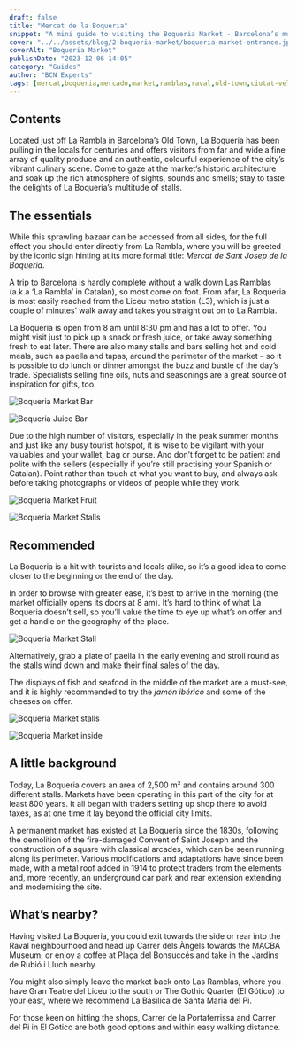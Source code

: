 ```yaml
---
draft: false
title: "Mercat de la Boqueria"
snippet: "A mini guide to visiting the Boqueria Market - Barcelona’s most iconic and vibrant tourist market found on Las Ramblas in the heart of Barcelona."
cover: "../../assets/blog/2-boqueria-market/boqueria-market-entrance.jpg"
coverAlt: "Boqueria Market"
publishDate: "2023-12-06 14:05"
category: "Guides"
author: "BCN Experts"
tags: [mercat,boqueria,mercado,market,ramblas,raval,old-town,ciutat-vella]
---
```


## Contents

Located just off La Rambla in Barcelona’s Old Town, La Boqueria has been pulling in the locals for centuries and offers visitors from far and wide a fine array of quality produce and an authentic, colourful experience of the city’s vibrant culinary scene. Come to gaze at the market’s historic architecture and soak up the rich atmosphere of sights, sounds and smells; stay to taste the delights of La Boqueria’s multitude of stalls.


## The essentials

While this sprawling bazaar can be accessed from all sides, for the full effect you should enter directly from La Rambla, where you will be greeted by the iconic sign hinting at its more formal title: *Mercat de Sant Josep de la Boqueria*.


A trip to Barcelona is hardly complete without a walk down Las Ramblas (a.k.a ‘La Rambla’ in Catalan), so most come on foot. From afar, La Boqueria is most easily reached from the Liceu metro station (L3), which is just a couple of minutes’ walk away and takes you straight out on to La Rambla.

La Boqueria is open from 8 am until 8:30 pm and has a lot to offer. You might visit just to pick up a snack or fresh juice, or take away something fresh to eat later. There are also many stalls and bars selling hot and cold meals, such as paella and tapas, around the perimeter of the market – so it is possible to do lunch or dinner amongst the buzz and bustle of the day’s trade. Specialists selling fine oils, nuts and seasonings are a great source of inspiration for gifts, too.


![Boqueria Market Bar](../../assets/blog/2-boqueria-market/boqueria-market-bar-76e347aa.jpg)

![Boqueria Juice Bar](../../assets/blog/2-boqueria-market/juice-bar-53f94a16.jpg)

Due to the high number of visitors, especially in the peak summer months and just like any busy tourist hotspot, it is wise to be vigilant with your valuables and your wallet, bag or purse. And don’t forget to be patient and polite with the sellers (especially if you’re still practising your Spanish or Catalan). Point rather than touch at what you want to buy, and always ask before taking photographs or videos of people while they work.



![Boqueria Market Fruit](../../assets/blog/2-boqueria-market/boqueria-market-stall-50217cab.jpg)

![Boqueria Market Stalls](../../assets/blog/2-boqueria-market/boqueria-market-stalls-8dddc128.jpg)



## Recommended

La Boqueria is a hit with tourists and locals alike, so it’s a good idea to come closer to the beginning or the end of the day.

In order to browse with greater ease, it’s best to arrive in the morning (the market officially opens its doors at 8 am). It’s hard to think of what La Boqueria doesn’t sell, so you’ll value the time to eye up what’s on offer and get a handle on the geography of the place.


![Boqueria Market Stall](../../assets/blog/2-boqueria-market/boqueria-market-stall-377e2920.jpg)

Alternatively, grab a plate of paella in the early evening and stroll round as the stalls wind down and make their final sales of the day.

The displays of fish and seafood in the middle of the market are a must-see, and it is highly recommended to try the *jamón ibérico* and some of the cheeses on offer.


![Boqueria Market stalls](../../assets/blog/2-boqueria-market/boqueria-market-stalls-89c055d8.jpg)

![Boqueria Market inside](../../assets/blog/2-boqueria-market/boqueria-market-inside-b9c1a253.jpg)


## A little background

Today, La Boqueria covers an area of 2,500 m² and contains around 300 different stalls. Markets have been operating in this part of the city for at least 800 years. It all began with traders setting up shop there to avoid taxes, as at one time it lay beyond the official city limits.


A permanent market has existed at La Boqueria since the 1830s, following the demolition of the fire-damaged Convent of Saint Joseph and the construction of a square with classical arcades, which can be seen running along its perimeter. Various modifications and adaptations have since been made, with a metal roof added in 1914 to protect traders from the elements and, more recently, an underground car park and rear extension extending and modernising the site.


## What’s nearby?
Having visited La Boqueria, you could exit towards the side or rear into the Raval neighbourhood and head up Carrer dels Àngels towards the MACBA Museum, or enjoy a coffee at Plaça del Bonsuccés and take in the Jardins de Rubió i Lluch nearby.

You might also simply leave the market back onto Las Ramblas, where you have Gran Teatre del Liceu to the south or The Gothic Quarter (El Gótico) to your east, where we recommend La Basilica de Santa Maria del Pi.

For those keen on hitting the shops, Carrer de la Portaferrissa and Carrer del Pi in El Gótico are both good options and within easy walking distance.
